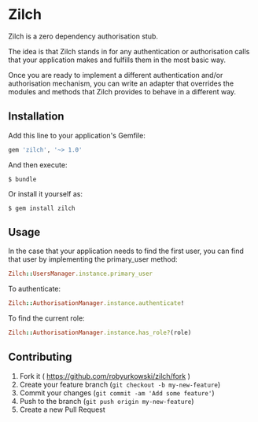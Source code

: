 # Zilch

Zilch is a zero dependency authorisation stub.

The idea is that Zilch stands in for any authentication or authorisation calls
that your application makes and fulfills them in the most basic way.

Once you are ready to implement a different authentication and/or authorisation
mechanism, you can write an adapter that overrides the modules and methods that
Zilch provides to behave in a different way.

## Installation

Add this line to your application's Gemfile:

```ruby
gem 'zilch', '~> 1.0'
```

And then execute:

    $ bundle

Or install it yourself as:

    $ gem install zilch

## Usage

In the case that your application needs to find the first user,
you can find that user by implementing the primary_user method:

```ruby
Zilch::UsersManager.instance.primary_user
```

To authenticate:

```ruby
Zilch::AuthorisationManager.instance.authenticate!
```

To find the current role:

```ruby
Zilch::AuthorisationManager.instance.has_role?(role)
```

## Contributing

1. Fork it ( https://github.com/robyurkowski/zilch/fork )
2. Create your feature branch (`git checkout -b my-new-feature`)
3. Commit your changes (`git commit -am 'Add some feature'`)
4. Push to the branch (`git push origin my-new-feature`)
5. Create a new Pull Request
